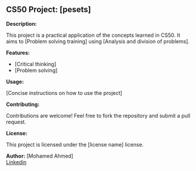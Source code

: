 ## CS50 Project: [pesets]

**Description:**

This project is a practical application of the concepts learned in CS50. It aims to [Problem solving training] using [Analysis and division of problems].

**Features:**

* [Critical thinking]
* [Problem solving]

**Usage:**

[Concise instructions on how to use the project]

**Contributing:**

Contributions are welcome! Feel free to fork the repository and submit a pull request.

**License:**

This project is licensed under the [license name] license.

**Author:**
[Mohamed Ahmed] <br>
<a href="www.linkedin.com/in/mohamed-ahmed-9239a431a">Linkedin</a>
